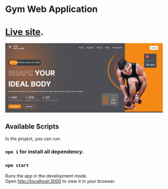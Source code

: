 # Gym Web Application

# [Live site](https://gym-webapplication.vercel.app/).

![Web Application Preview](./src/assets/app.jpg)

## Available Scripts

In the project, you can run:

### `npm i` for install all dependency.

### `npm start`

Runs the app in the development mode.\
Open [http://localhost:3000](http://localhost:3000) to view it in your browser.
